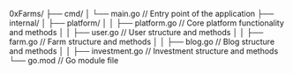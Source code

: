 0xFarms/
├── cmd/
│   └── main.go         // Entry point of the application
├── internal/
│   ├── platform/
│   │   ├── platform.go // Core platform functionality and methods
│   │   ├── user.go     // User structure and methods
│   │   ├── farm.go     // Farm structure and methods
│   │   ├── blog.go     // Blog structure and methods
│   │   ├── investment.go // Investment structure and methods
└── go.mod              // Go module file
